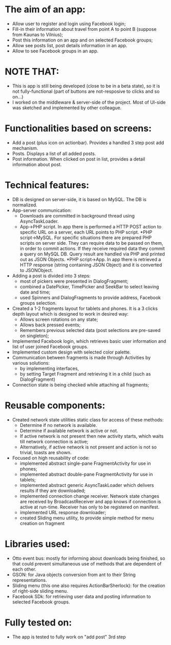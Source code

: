 The aim of an app:
=========

* Allow user to register and login using Facebook login;
* Fill-in their information about travel from point A to point B (suppose from Kaunas to Vilnius);
* Post this information on an app and on selected Facebook groups;
* Allow see posts list, post details information in an app.
* Allow to see Facebook groups in an app.

NOTE THAT:
=========

* This is app is still being developed (close to be in a beta state), so it is not fully-functional (part of buttons are not-resposive to clicks and so on...)
* I worked on the middleware & server-side of the project. Most of UI-side was sketched and implemented by other colleague.

Functionalities based on screens:
=========

* Add a post (plus icon on actionbar). Provides a handled 3 step post add mechanism.
* Posts. Displays a list of all added posts.
* Post information. When clicked on post in list, provides a detail information about post.

Technical features:
=========

* DB is designed on server-side, it is based on MySQL. The DB is normalized.
* App-server communication:
     * Downloads are committed in background thread using AsyncTaskLoader.
     * App->PHP script. In app there is performed a HTTP POST action to specific URL on a server, each URL points to PHP script.
     *PHP script->MySQL. For specific situations there are prepared PHP scripts on server side. They can require data to be passed on them, in order to commit actions. If they receive required data they commit a query on MySQL DB. Query result are handled via PHP and printed out as JSON Objects.
     *PHP script->App.  In app there is retrieved a HTTP response (string containing JSON Object) and it is converted to JSONObject.
* Adding a post is divided into 3 steps:
     * most of pickers were presented in DialogFragment;
     * combined a DatePicker, TimePicker and SeekBar to select leaving date and time;
     * used Spinners and DialogFragments to provide address, Facebook groups selection.
* Created a 1-2 fragments layout for tablets and phones. It is a 3 clicks depth layout which is designed to work in desired way:
     * Allows screen rotations on any state;
     * Allows back pressed events;
     * Remembers previous selected data (post selections are pre-saved on singleton);
* Implemented Facebook login, which retrieves basic user information and list of user joined Facebook groups.
* Implemented custom design with selected color palette.
* Communication between fragments is made through Activities by various solutions: 
     * by implementing interfaces, 
     * by setting Target Fragment and retrieving it in a child (such as DialogFragment)
* Connection state is being checked while attaching all fragments;

Reusable components:
=========

* Created network state utilities static class for access of these methods:
    * Determine if no network is available. 
    * Determine if available network is active or not.   
    * If active network is not present then new activity starts, which waits till network connection is active;
    * Alternatively, if active network is not present and action is not so trivial, toasts are shown.
* Focused on high reusability of code:
     * implemented abstract single-pane FragmentActivity for use in phones;
     * implemented abstract double-pane FragmentActivity for use in tablets;
     * implemented abstract generic AsyncTaskLoader which delivers results if they are downloaded;
     * implemented connection change receiver. Network state changes are received by BroadcastReceiver and app knows if connection is active at run-time. Receiver has only to be registered on manifest.
     * implemented URL response downloader;
     * created Sliding menu utility, to provide simple method for menu creation on fragment


Libraries used:
=========

* Otto event bus: mostly for informing about downloads being finished, so that could prevent simultaneous use of methods that are dependent of each other.
* GSON: for Java objects conversion from ant to their String representations.
* Sliding menu (this one also requires ActionBarSherlock): for the creation of right-side sliding menu. 
* Facebook SDk: for retrieving user data and posting information to selected Facebook groups.


Fully tested on:
=========
* The app is tested to fully work on "add post" 3rd step 
